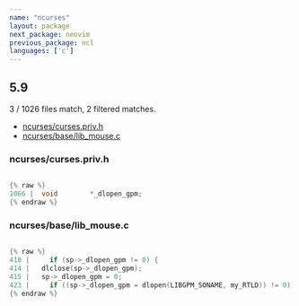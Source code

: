 ```yaml
---
name: "ncurses"
layout: package
next_package: neovim
previous_package: ncl
languages: ['c']
---
```

## 5.9
3 / 1026 files match, 2 filtered matches.

 - [ncurses/curses.priv.h](#ncursescursesprivh)
 - [ncurses/base/lib_mouse.c](#ncursesbaselib_mousec)

### ncurses/curses.priv.h

```c

{% raw %}
1066 | 	void		*_dlopen_gpm;
{% endraw %}

```
### ncurses/base/lib_mouse.c

```c

{% raw %}
410 |     if (sp->_dlopen_gpm != 0) {
414 | 	dlclose(sp->_dlopen_gpm);
415 | 	sp->_dlopen_gpm = 0;
423 |     if ((sp->_dlopen_gpm = dlopen(LIBGPM_SONAME, my_RTLD)) != 0) {
{% endraw %}

```